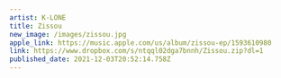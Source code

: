 ```yaml
---
artist: K-LONE
title: Zissou
new_image: /images/zissou.jpg
apple_link: https://music.apple.com/us/album/zissou-ep/1593610980
link: https://www.dropbox.com/s/ntqql02dga7bnnh/Zissou.zip?dl=1
published_date: 2021-12-03T20:52:14.758Z
---
```

